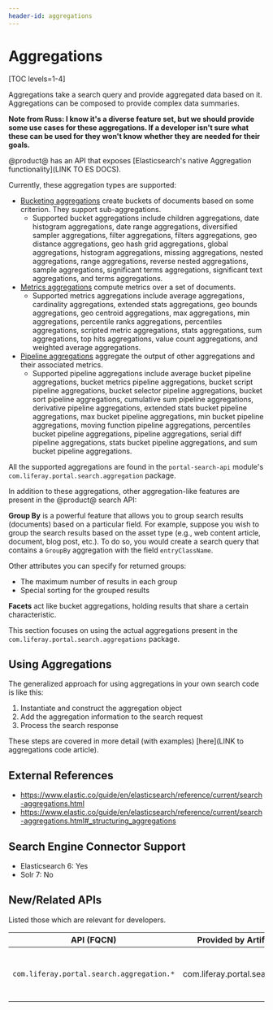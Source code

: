 ```yaml
---
header-id: aggregations
---
```


# Aggregations

[TOC levels=1-4]

Aggregations take a search query and provide aggregated data based on it.
Aggregations can be composed to provide complex data summaries.

**Note from Russ:  I know it's a diverse feature set, but we should provide some use cases for
these aggregations. If a developer isn't sure what these can be used for they
won't know whether they are needed for their goals.** 

@product@ has an API that exposes 
[Elasticsearch's native Aggregation functionality](LINK TO ES DOCS). 

Currently, these aggregation types are supported:

- [Bucketing aggregations](https://www.elastic.co/guide/en/elasticsearch/reference/current/search-aggregations-bucket.html) 
    create buckets of documents based on some criterion.  They support
    sub-aggregations.
    - Supported bucket aggregations include children aggregations, date
        histogram aggregations, date range aggregations, diversified sampler
        aggregations, filter aggregations, filters aggregations, geo distance
        aggregations, geo hash grid aggregations, global aggregations, histogram
        aggregations, missing aggregations, nested aggregations, range
        aggregations, reverse nested aggregations, sample aggregations,
        significant terms aggregations, significant text aggregations, and terms
        aggregations.  <!-- I left these out even though they're in the bucket
        aggregations package, because not sure if they're actually aggregations: Order,
        Range, IncludeExcludeClause,Bucket, BucketCountThresholds,
        CollectionMode -->
- [Metrics aggregations](https://www.elastic.co/guide/en/elasticsearch/reference/current/search-aggregations-metrics.html) 
    compute metrics over a set of documents.
    - Supported metrics aggregations include average aggregations, cardinality
        aggregations, extended stats aggregations, geo bounds aggregations, geo
        centroid aggregations, max aggregations, min aggregations, percentile
        ranks aggregations, percentiles aggregations, scripted metric
        aggregations, stats aggregations, sum aggregations, top hits
        aggregations, value count aggregations, and weighted average
        aggregations. 
        <!-- Class included in metrics package but not sure if it's an
        aggregation itself: PercentilesMethod -->
- [Pipeline aggregations](https://www.elastic.co/guide/en/elasticsearch/reference/current/search-aggregations-pipeline.html) 
    aggregate the output of other aggregations and their associated metrics.
    - Supported pipeline aggregations include average bucket pipeline
        aggregations, bucket metrics pipeline aggregations, bucket script
        pipeline aggregations, bucket selector pipeline aggregations, bucket
        sort pipeline aggregations, cumulative sum pipeline aggregations,
        derivative pipeline aggregations, extended stats bucket pipeline
        aggregations, max bucket pipeline aggregations, min bucket pipeline
        aggregations, moving function pipeline aggregations, percentiles bucket
        pipeline aggregations, pipeline aggregations, serial diff pipeline
        aggregations, stats bucket pipeline aggregations, and sum bucket
        pipeline aggregations. 
        <!-- PipelineAggregationResultTranslator, PipelineAggregationTranslator,
        PipelineAggregationVisitor, GapPolicy, -->

All the supported aggregations are found in the `portal-search-api` module's
`com.liferay.portal.search.aggregation` package.

In addition to these aggregations, other aggregation-like features are present
in the @product@ search API:

**Group By** is a powerful feature that allows you to group search results
(documents) based on a particular field. For example, suppose you wish to group
the search results based on the asset type (e.g., web content article, document,
blog post, etc.).  To do so, you would create a search query that contains a
`GroupBy` aggregation with the field `entryClassName`.

Other attributes you can specify for returned groups:

- The maximum number of results in each group
- Special sorting for the grouped results

**Facets** act like bucket aggregations, holding results that share a certain
characteristic.

This section focuses on using the actual aggregations present in the
`com.liferay.portal.search.aggregations` package.

## Using Aggregations

The generalized approach for using aggregations in your own search code is like
this:

1.  Instantiate and construct the aggregation object
2.  Add the aggregation information to the search request
3.  Process the search response

These steps are covered in more detail (with examples) 
[here](LINK to aggregations code article).

## External References
* https://www.elastic.co/guide/en/elasticsearch/reference/current/search-aggregations.html
* https://www.elastic.co/guide/en/elasticsearch/reference/current/search-aggregations.html#_structuring_aggregations

## Search Engine Connector Support
* Elasticsearch 6: Yes
* Solr 7: No

## New/Related APIs
Listed those which are relevant for developers.

API (FQCN) | Provided by Artifact | Notes |
-----------|:--------------------:|:--------:|
`com.liferay.portal.search.aggregation.*` | com.liferay.portal.search.api | The whole ["aggregation" package](https://github.com/liferay/liferay-portal/tree/7.2.x/modules/apps/portal-search/portal-search-api/src/main/java/com/liferay/portal/search/aggregation) is new as of @product_ver@
